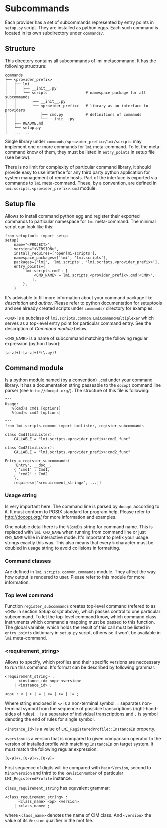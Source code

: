 Subcommands
===========

Each provider has a set of subcommands represented by entry points in
`setup.py` script. They are installed as python eggs. Each such command is
located in its own subdirectory under `commands/`.

Structure
---------
This directory contains all subcommands of lmi metacommand.
It has the following structrure:

    commands
    ├── <provider_prefix>
    │   ├── lmi
    │   │   ├── __init__.py
    │   │   └── scripts                 # namespace package for all subcommands
    │   │       ├── __init__.py
    │   │       └── <provider_prefix>   # library as an interface to providers
    │   │           ├── cmd.py          # definitions of commands
    │   │           └── __init__.py
    │   ├── README.md
    │   └── setup.py
    │   ... ...

Single library under `commands/<provider_prefix>/lmi/scripts` may implement
one or more commands for `lmi` meta-command. To let the meta-command know of
them, they must be listed in `entry_points` in setup file (see below).

There is no limit for complexity of particular command library, it should
provide easy to use interface for any third party python application for
system management of remote hosts. Part of the interface is exported via
commands to `lmi` meta-command. These, by a convention, are defined in
`lmi.scripts.<provider_prefix>.cmd` module.

Setup file
----------
Allows to install command python egg and register their exported commands to
particular namespace for `lmi` meta-command. The minimal script can look like
this:

    from setuptools import setup
    setup(
        name="<PROJECT>",
        version="<VERSION>",
        install_requires=['openlmi-scripts'],
        namespace_packages=['lmi', 'lmi.scripts'],
        packages=['lmi', 'lmi.scripts', 'lmi.scripts.<provider_prefix>'],
        entry_points={
            'lmi.scripts.cmd': [
                '<CMD_NAME> = lmi.scripts.<provider_prefix>.cmd:<CMD>',
                ],
            },
        )

It's advisable to fill more information about your command package like
*description* and *author*. Please refer to python documentation for
setuptools and see already created scripts under `commands/` directory for
examples.

`<CMD>` is a subclass of `lmi.scripts.common.LmiCommandMultiplexer` which
serves as a top-level entry point for particular command entry. See the
description of *Command module* below.

`<CMD_NAME`> is a name of subcommand matching the following regular expression
(python flavor):

    [a-z]+(-[a-z]+)*(\.py)?

Command module
-----------
Is a python module named (by a convention) `.cmd` under your command library.
It has a documentation string passeable to the `docopt` command line parser
(see `http://docopt.org/`). The structure of this file is following:

    """
    Usage:
       %(cmd)s cmd1 [options]
       %(cmd)s cmd2 [options]

    """
    from lmi.scripts.common import LmiLister, register_subcommands

    class Cmd1(LmiLister):
        CALLABLE = "lmi.scripts.<provider_prefix>:cmd1_func"

    class Cmd2(LmiLister):
        CALLABLE = "lmi.scripts.<provider_prefix>:cmd2_func"

    Entry = register_subcommands(
        'Entry', __doc__,
        { 'cmd1' : Cmd1,
        , 'cmd2' : Cmd2
        },
        requires=["<requirement_string>", ...])

### Usage string
Is very important here. The command line is parsed by
`docopt` according to it. It must conform to POSIX standard for program help.
Please refer to http://docopt.org/ for more information and examples.

One notable detail here is the `%(cmd)s` string for command name. This
is replaced with `lmi CMD_NAME` when running from command line or just
`CMD_NAME` while in interactive mode. It's important to prefix your usage
strings exactly this way. This also means that every `%` character must
be doubled in usage string to avoid collisions in formatting.

### Command classes
Are defined in `lmi.scripts.common.commands` module. They affect the way how
output is rendered to user. Please refer to this module for more information.

### Top level command
Function `register_subcommands` creates top-level command (refered to as
`<CMD>` in section *Setup script* above), which passes control to one
particular subcommand. To let the top-level command know, which command class
instruments which command a mapping must be passed to this function. The
global variable, which holds the result of this call must be listed in
`entry_points` dictionary in `setup.py` script, otherwise it won't be
available in `lmi` meta-command.

### <requirement\_string>
Allows to specify, which profiles and their specific versions are neccessary
to run this command. It's format can be described by following grammar:

    <requirement_string> :
          <instance_id> <op> <version>
        | <instance_id> ;

    <op> : < | > | = | <= | >= | != ;

Where string enclosed in `<>` is a non-terminal symbol. `:` separates
non-terminal symbol from the sequence of possible transcriptions
(right-hand-sides of rules). `|` is a separator of individual transcriptions
and `;` is symbol denoting the end of rules for single symbol.

`<instance_id>` is a value of `LMI_RegisteredProfile::InstanceID` property.

`<version>` is a version that is compared to given comparison operator to the
version of installed profile with matching `InstanceID` on target system. It
must match the following regular expression:

    [0-9]+\.[0-9]+\.[0-9]+

First sequence of digits will be compared with `MajorVersion`, second to
`MinorVersion` and third to the `RevisionNumber` of particular
`LMI_RegisteredProfile` instance.

`class_requirement_string` has equvalent grammar:

    <class_requirement_string> :
          <class_name> <op> <version>
        | <class_name> ;

where `<class_name>` denotes the name of CIM class. And `<version>` the value
of its `Version` qualifier in the mof file.


